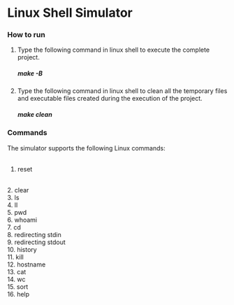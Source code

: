 <h1>Linux Shell Simulator</h1>

<h3>How to run</h3>

1. Type the following command in linux shell to execute the complete project.

   <h5>make -B</h5>
   
2. Type the following command in linux shell to clean all the temporary files and executable files created during the execution of the project.

   <h5>make clean</h5>
   
<h3>Commands</h3>

The simulator supports the following Linux commands:
<br>
<br>
1. reset
<br>
2. clear
<br>
3. ls
<br>
4. ll
<br>
5. pwd
<br>
6. whoami
<br>
7. cd
<br>
8. redirecting stdin
<br>
9. redirecting stdout
<br>
10. history
<br>
11. kill
<br>
12. hostname
<br>
13. cat
<br>
14. wc
<br>
15. sort
<br>
16. help
